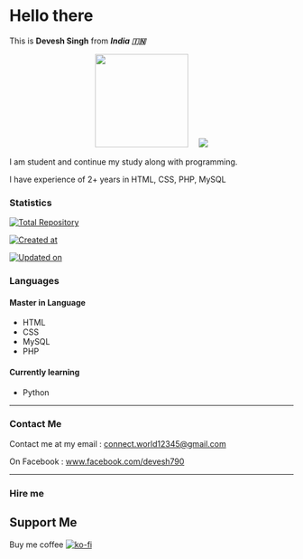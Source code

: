 # Hello there
This is **Devesh Singh** from ***India 🇮🇳***
<p align="center"><a href="https://github.com/devesh7272">
<img height="165" src="https://github-readme-stats.vercel.app/api?username=devesh7272&show_icons=true&include_all_commits=true&theme=react&cache_seconds=3200&hide_border=true" /></a>
&nbsp;&nbsp;&nbsp;
<a href="https://github.com/devesh7272"><img src="https://github-readme-stats.vercel.app/api/top-langs/?username=devesh7272&layout=compact&theme=react&hide_border=true" />
</a></p>
I am student and continue my study along with programming.

I have experience of 2+ years in HTML, CSS, PHP, MySQL

### Statistics

[![Total Repository](https://badges.pufler.dev/repos/devesh7272)](https://github.com/devesh7272?tab=repositories)

[![Created at](https://badges.pufler.dev/created/devesh7272/devesh7272)](https://github.com/devesh7272/)

[![Updated on ](https://badges.pufler.dev/updated/devesh7272/devesh7272)](https://github.com/devesh7272/)
### Languages
#### Master in Language
- HTML
- CSS
- MySQL
- PHP

#### Currently learning
- Python
_________________
### Contact Me
Contact me at my email : connect.world12345@gmail.com

On Facebook : www.facebook.com/devesh790
_________________
### Hire me
## Support Me
Buy me coffee
[![ko-fi](https://www.ko-fi.com/img/githubbutton_sm.svg)](https://ko-fi.com/Y8Y028S3X)
<!--
**devesh7272/devesh7272** is a ✨ _special_ ✨ repository because its `README.md` (this file) appears on your GitHub profile.

Here are some ideas to get you started:

- 🔭 I’m currently working on ...
- 🌱 I’m currently learning ...
- 👯 I’m looking to collaborate on ...
- 🤔 I’m looking for help with ...
- 💬 Ask me about ...
- 📫 How to reach me: ...
- 😄 Pronouns: ...
- ⚡ Fun fact: ...
-->
